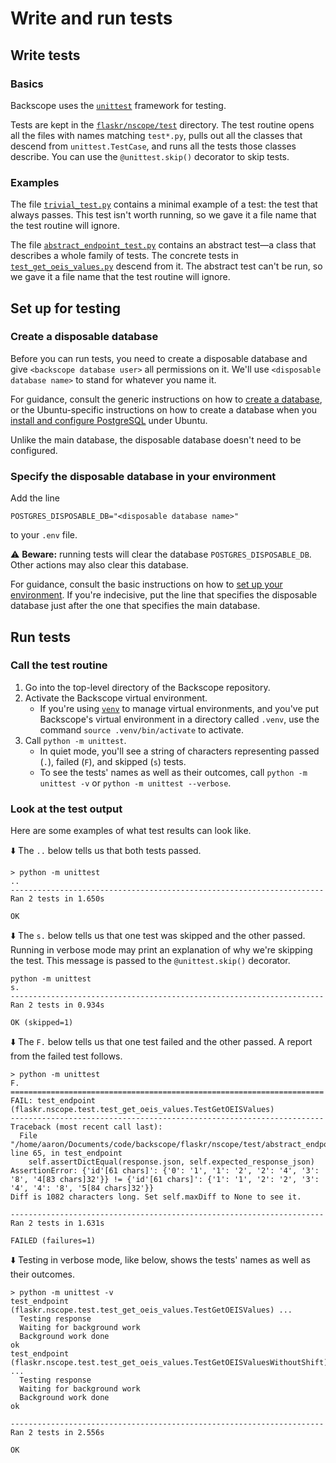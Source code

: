 # Write and run tests

## Write tests

### Basics

Backscope uses the [`unittest`](https://docs.python.org/3/library/unittest.html) framework for testing.

Tests are kept in the [`flaskr/nscope/test`](../flaskr/nscope/test) directory. The test routine opens all the files with names matching `test*.py`, pulls out all the classes that descend from `unittest.TestCase`, and runs all the tests those classes describe. You can use the `@unittest.skip()` decorator to skip tests.

### Examples

The file [`trivial_test.py`](../flaskr/nscope/test/trivial_test.py) contains a minimal example of a test: the test that always passes. This test isn't worth running, so we gave it a file name that the test routine will ignore.

The file [`abstract_endpoint_test.py`](../flaskr/nscope/test/abstract_endpoint_test.py) contains an abstract test&mdash;a class that describes a whole family of tests. The concrete tests in [`test_get_oeis_values.py`](../flaskr/nscope/test/test_get_oeis_values.py) descend from it. The abstract test can't be run, so we gave it a file name that the test routine will ignore.

## Set up for testing

### Create a disposable database

Before you can run tests, you need to create a disposable database and give `<backscope database user>` all permissions on it. We'll use `<disposable database name>` to stand for whatever you name it.

For guidance, consult the generic instructions on how to [create a database](install-postgres.md#create-a-database), or the Ubuntu-specific instructions on how to create a database when you [install and configure PostgreSQL](install-ubuntu.md#install-and-configure-postgresql) under Ubuntu.

Unlike the main database, the disposable database doesn't need to be configured.

### Specify the disposable database in your environment

Add the line

```
POSTGRES_DISPOSABLE_DB="<disposable database name>"
```

to your `.env` file.

:warning: **Beware:** running tests will clear the database `POSTGRES_DISPOSABLE_DB`. Other actions may also clear this database.

For guidance, consult the basic instructions on how to [set up your environment](install-postgres.md#set-up-your-environment). If you're indecisive, put the line that specifies the disposable database just after the one that specifies the main database.

## Run tests

### Call the test routine

1. Go into the top-level directory of the Backscope repository.
2. Activate the Backscope virtual environment.
   + If you're using [`venv`](https://docs.python.org/3/library/venv.html) to manage virtual environments, and you've put Backscope's virtual environment in a directory called `.venv`, use the command `source .venv/bin/activate` to activate.
3. Call `python -m unittest`.
   + In quiet mode, you'll see a string of characters representing passed (`.`), failed (`F`), and skipped (`s`) tests.
   + To see the tests' names as well as their outcomes, call `python -m unittest -v` or `python -m unittest --verbose`.

### Look at the test output

Here are some examples of what test results can look like.

:arrow_down: The `..` below tells us that both tests passed.

```
> python -m unittest
..
----------------------------------------------------------------------
Ran 2 tests in 1.650s

OK
```

:arrow_down: The `s.` below tells us that one test was skipped and the other passed. Running in verbose mode may print an explanation of why we're skipping the test. This message is passed to the `@unittest.skip()` decorator.

```
python -m unittest
s.
----------------------------------------------------------------------
Ran 2 tests in 0.934s

OK (skipped=1)
```

:arrow_down: The `F.` below tells us that one test failed and the other passed. A report from the failed test follows.

```
> python -m unittest
F.
======================================================================
FAIL: test_endpoint (flaskr.nscope.test.test_get_oeis_values.TestGetOEISValues)
----------------------------------------------------------------------
Traceback (most recent call last):
  File "/home/aaron/Documents/code/backscope/flaskr/nscope/test/abstract_endpoint_test.py", line 65, in test_endpoint
    self.assertDictEqual(response.json, self.expected_response_json)
AssertionError: {'id'[61 chars]': {'0': '1', '1': '2', '2': '4', '3': '8', '4[83 chars]32'}} != {'id'[61 chars]': {'1': '1', '2': '2', '3': '4', '4': '8', '5[84 chars]32'}}
Diff is 1082 characters long. Set self.maxDiff to None to see it.

----------------------------------------------------------------------
Ran 2 tests in 1.631s

FAILED (failures=1)
```

:arrow_down: Testing in verbose mode, like below, shows the tests' names as well as their outcomes.

```
> python -m unittest -v
test_endpoint (flaskr.nscope.test.test_get_oeis_values.TestGetOEISValues) ... 
  Testing response
  Waiting for background work
  Background work done
ok
test_endpoint (flaskr.nscope.test.test_get_oeis_values.TestGetOEISValuesWithoutShift) ... 
  Testing response
  Waiting for background work
  Background work done
ok

----------------------------------------------------------------------
Ran 2 tests in 2.556s

OK
```